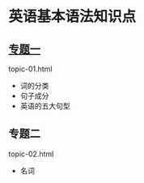# 英语基本语法知识点
## [专题一](./topic-01.html)
topic-01.html
- 词的分类
- 句子成分
- 英语的五大句型

## 专题二
topic-02.html
- 名词
